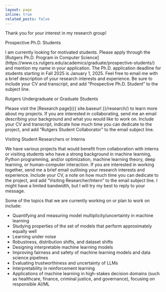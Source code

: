 ```yaml
---
layout: page
inline: true
related_posts: false
---
```


Thank you for your interest in my research group! 

<p class="important-announcement">Prospective Ph.D. Students</p> 
 I am currently looking for motivated students. Please apply through the [Rutgers Ph.D. Program in Computer Science](https://www.cs.rutgers.edu/academics/graduate/prospective-students/) and mention my name in your application. The Ph.D. application deadline for students starting in Fall 2025 is January 1, 2025. Feel free to email me with a brief description of your research interests and experience. Be sure to include your CV and transcript, and add “Prospective Ph.D. Student” to the subject line. 

<p class="important-announcement">Rutgers Undergraduate or Graduate Students</p> 
 Please visit the [Research page]({{ site.baseurl }}/research/) to learn more about my projects.  If you are interested in collaborating, send me an email describing your background and what you would like to work on. Include your CV and transcript, indicate how much time you can dedicate to the project, and add “Rutgers Student Collaborator” to the email subject line. 

<p class="important-announcement">Visiting Student Researchers or Interns</p> 
We have various projects that would benefit from collaboration with interns or visiting students who have a strong background in machine learning, Python programming, and/or optimization, machine learning theory, deep learning, or human-computer interaction. If you are interested in working together, send me a brief email outlining your research interests and experience. Include your CV, a note on how much time you can dedicate to the project, and add “Visiting Researcher/Intern” to the email subject line. I might have a limited bandwidth, but I will try my best to reply to your message.

<p class="important-announcement">Some of the topics that we are currently working on or plan to work on include:</p> 
<ul>
<li>Quantifying and measuring model multiplicity/uncertainty in machine learning</li>
<li>Studying properties of the set of models that perform approximately equally well</li>
<li>Learning under noise</li>
<li>Robustness, distribution shifts, and dataset shifts</li>
<li>Designing interpretable machine learning models</li>
<li>Improving fairness and safety of machine learning models and data science pipelines</li>
<li>Evaluating trustworthiness and uncertainty of LLMs</li>
<li>Interpretability in reinforcement learning</li>
<li>Applications of machine learning in high-stakes decision domains (such as healthcare, finance, criminal justice, and governance), focusing on responsible AI/ML</li>
</ul>

<!-- in Python, and/or expertise in at least one of the following areas: optimization, machine learning theory, deep learning, AI for healthcare, data science, or human-computer interaction
<p class="important-announcement"> Rutgers Students</p>
 If you are currently an undergraduate or graduate student at Rutgers, I would be more than happy to chat with you about research. Please take a look at the [Research page]({{ site.baseurl }}/research/), skim through the papers or paper abstracts that you find interesting, and send me a brief note. Include your CV and transcript in the email, and use the email subject line “[Rutgers Collaboration] your name.” -->